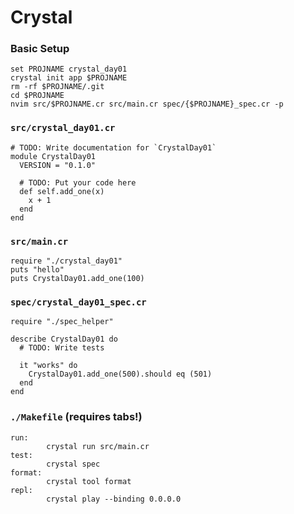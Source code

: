 # Crystal

### Basic Setup
```
set PROJNAME crystal_day01
crystal init app $PROJNAME
rm -rf $PROJNAME/.git
cd $PROJNAME
nvim src/$PROJNAME.cr src/main.cr spec/{$PROJNAME}_spec.cr -p
```

### `src/crystal_day01.cr`
```crystal
# TODO: Write documentation for `CrystalDay01`
module CrystalDay01
  VERSION = "0.1.0"

  # TODO: Put your code here
  def self.add_one(x)
    x + 1
  end
end
```

### `src/main.cr`
```crystal
require "./crystal_day01"
puts "hello"
puts CrystalDay01.add_one(100)
```

### `spec/crystal_day01_spec.cr`
```crystal
require "./spec_helper"

describe CrystalDay01 do
  # TODO: Write tests

  it "works" do
    CrystalDay01.add_one(500).should eq (501)
  end
end
```

### `./Makefile` (requires tabs!)
```
run:
        crystal run src/main.cr
test:
        crystal spec
format:
        crystal tool format
repl:
        crystal play --binding 0.0.0.0
```

